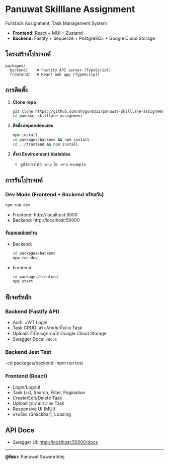 # Panuwat Skilllane Assignment

Fullstack Assignment: Task Management System

- **Frontend:** React + MUI + Zustand
- **Backend:** Fastify + Sequelize + PostgreSQL + Google Cloud Storage

## โครงสร้างโปรเจกต์

```
packages/
  backend/    # Fastify API server (TypeScript)
  frontend/   # React web app (TypeScript)
```

## การติดตั้ง

1. **Clone repo**

   ```sh
   git clone https://github.com/shogun0322/panuwat-skilllane-assignment
   cd panuwat-skilllane-assignment
   ```

2. **ติดตั้ง dependencies**

   ```sh
   npm install
   cd packages/backend && npm install
   cd ../frontend && npm install
   ```

3. **ตั้งค่า Environment Variables**

   - ดูตัวอย่างไฟล์ `.env` ใน `.env.example`

## การรันโปรเจกต์

### Dev Mode (Frontend + Backend พร้อมกัน)

```sh
npm run dev
```

- Frontend: http://localhost:3000
- Backend: http://localhost:50000

### รันแยกแต่ละส่วน

- Backend:
  ```sh
  cd packages/backend
  npm run dev
  ```
- Frontend:
  ```sh
  cd packages/frontend
  npm start
  ```

## ฟีเจอร์หลัก

### Backend (Fastify API)

- Auth: JWT Login
- Task CRUD: สร้าง/อ่าน/แก้ไข/ลบ Task
- Upload: อัปโหลดรูปภาพไป Google Cloud Storage
- Swagger Docs: `/docs`

### Backend Jest Test
-cd packages/backend
-npm run test

### Frontend (React)

- Login/Logout
- Task List, Search, Filter, Pagination
- Create/Edit/Delete Task
- Upload รูปภาพประกอบ Task
- Responsive UI (MUI)
- แจ้งเตือน (Snackbar), Loading

## API Docs

- Swagger UI: [http://localhost:50000/docs](http://localhost:50000/docs)

---

**ผู้พัฒนา:** Panuwat Suwanritdej
